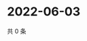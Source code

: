 # 2022-06-03

共 0 条

<!-- BEGIN WEIBO -->
<!-- 最后更新时间 Fri Jun 03 2022 11:41:41 GMT+0800 (China Standard Time) -->

<!-- END WEIBO -->
